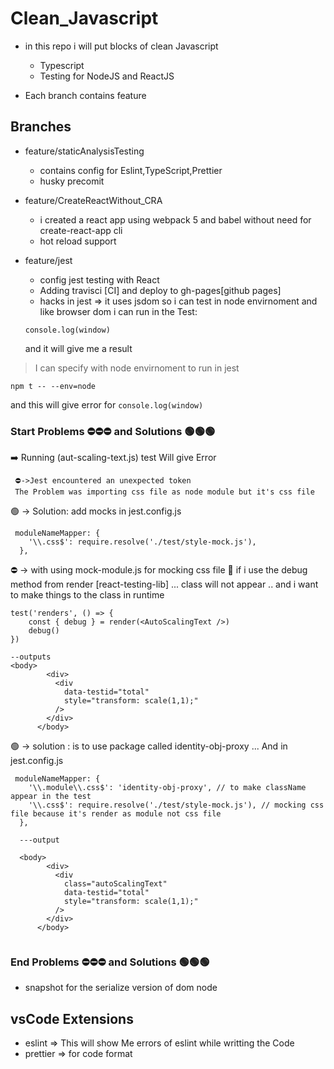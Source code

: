 <!-- @format -->

# Clean_Javascript

- in this repo i will put blocks of clean Javascript

  - Typescript
  - Testing for NodeJS and ReactJS

- Each branch contains feature

## Branches

- feature/staticAnalysisTesting
  - contains config for Eslint,TypeScript,Prettier
  - husky precomit
- feature/CreateReactWithout_CRA
  - i created a react app using webpack 5 and babel without need for
    create-react-app cli
  - hot reload support
- feature/jest

  - config jest testing with React
  - Adding travisci [CI] and deploy to gh-pages[github pages]
  - hacks in jest => it uses jsdom so i can test in node envirnoment and like
    browser dom i can run in the Test:

  ```
  console.log(window)
  ```

  and it will give me a result

> I can specify with node envirnoment to run in jest

```
npm t -- --env=node
```

and this will give error for `console.log(window)`

### Start Problems ⛔⛔⛔ and Solutions 🟢🟢🟢

➡️ Running (aut-scaling-text.js) test Will give Error

     ⛔->Jest encountered an unexpected token
     The Problem was importing css file as node module but it's css file

🟢 -> Solution: add mocks in jest.config.js

```
 moduleNameMapper: {
    '\\.css$': require.resolve('./test/style-mock.js'),
  },
```

⛔ -> with using mock-module.js for mocking css file 👔 if i use the debug
method from render [react-testing-lib] ... class will not appear .. and i want
to make things to the class in runtime

```
test('renders', () => {
	const { debug } = render(<AutoScalingText />)
	debug()
})

--outputs
<body>
        <div>
          <div
            data-testid="total"
            style="transform: scale(1,1);"
          />
        </div>
      </body>

```

🟢 -> solution : is to use package called identity-obj-proxy ... And in
jest.config.js

```
 moduleNameMapper: {
    '\\.module\\.css$': 'identity-obj-proxy', // to make className appear in the test
    '\\.css$': require.resolve('./test/style-mock.js'), // mocking css file because it's render as module not css file
  },

  ---output

  <body>
        <div>
          <div
            class="autoScalingText"
            data-testid="total"
            style="transform: scale(1,1);"
          />
        </div>
      </body>


```

### End Problems ⛔⛔⛔ and Solutions 🟢🟢🟢

- snapshot for the serialize version of dom node

## vsCode Extensions

- eslint => This will show Me errors of eslint while writting the Code
- prettier => for code format
